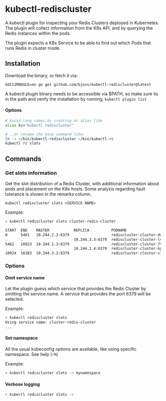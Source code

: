 # kubectl-rediscluster

A kubectl plugin for inspecting your Redis Clusters deployed in Kubernetes. The plugin will collect information from the K8s API, and by querying the Redis instances within the pods.

The plugin expects a K8s Service to be able to find out which Pods that runs Redis in cluster mode.

## Installation

Download the binary, or fetch it via:

`GO111MODULE=on go get github.com/bjosv/kubectl-rediscluster@latest`

A kubectl plugin binary needs to be accessible via $PATH, so make sure its in the path and verify the installation by running: `kubectl plugin list`

#### Options

```bash
# Avoid long names by creating an alias like
alias kc="kubectl rediscluster"

# ..or rename the base command like:
ln -s ~/bin/kubectl-rediscluster ~/bin/kubectl-rc
kubectl rc slots
```

## Commands

### Get slots information

Get the slot distribution of a Redis Cluster, with additional information about pods and placement on the K8s hosts. Some analyzis regarding fault tolerance is shown in the remarks column.

`kubectl rediscluster slots <SERVICE NAME>`

Example:

```bash
> kubectl rediscluster slots cluster-redis-cluster

START  END    MASTER           REPLICA          PODNAME                     HOST          REMARKS
0      5461   10.244.2.2:6379                   rediscluster-cluster-dqrzl  kind-worker
.      .                       10.244.3.3:6379  rediscluster-cluster-lvkmz  kind-worker2
5462   10923  10.244.1.3:6379                   rediscluster-cluster-7tpnv  kind-worker3  *Same host*
.      .                       10.244.1.4:6379  rediscluster-cluster-kgtrm  kind-worker3  *Same host*
10924  16383  10.244.3.2:6379                   rediscluster-cluster-v7dcl  kind-worker2  *Replica missing*
```

### Options

#### Omit service name

Let the plugin guess which service that provides the Redis Cluster by omitting the service name.
A service that provides the port 6379 will be selected.

Example:

```bash
> kubectl rediscluster slots
Using service name: cluster-redis-cluster
...
```

#### Set namespace

All the usual kubeconfig options are available, like using specific namespace. See help (-h)

Example:

```bash
> kubectl rediscluster slots -n mynamespace
```

#### Verbose logging

```bash
> kubectl rediscluster slots -v
```

